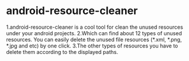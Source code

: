 android-resource-cleaner
========================

1.android-resource-cleaner is a cool tool for clean the unused resources under your android  projects. 
2.Which can find about 12 types of unused resources. You can easily delete the unused file resources (*.xml, *.png, *.jpg and etc) by one click. 
3.The other types of resources you have to delete them according to the displayed paths. 
